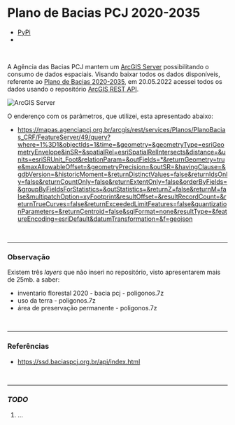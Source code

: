 # Plano de Bacias PCJ 2020-2035

- [PyPi](https://pypi.org/project/sp-bh-pcj-2020-2035/)
- 

<br>

A Agência das Bacias PCJ mantem um [ArcGIS Server](https://mapas.agenciapcj.org.br/arcgis/rest/services) possibilitando
o consumo de dados espaciais.
Visando baixar todos os dados disponíveis, referente
ao [Plano de Bacias 2020-2035](https://plano.agencia.baciaspcj.org.br/), em 20.05.2022 acessei todos os dados usando o
repositório [ArcGIS REST API](https://github.com/open-geodata/arcgis_rest_api).

![ArcGIS Server](https://i.imgur.com/ZAKT1bE.png)

O enderenço com os parâmetros, que utilizei, esta apresentado abaixo:

- https://mapas.agenciapcj.org.br/arcgis/rest/services/Planos/PlanoBacias_CRF/FeatureServer/49/query?where=1%3D1&objectIds=1&time=&geometry=&geometryType=esriGeometryEnvelope&inSR=&spatialRel=esriSpatialRelIntersects&distance=&units=esriSRUnit_Foot&relationParam=&outFields=*&returnGeometry=true&maxAllowableOffset=&geometryPrecision=&outSR=&havingClause=&gdbVersion=&historicMoment=&returnDistinctValues=false&returnIdsOnly=false&returnCountOnly=false&returnExtentOnly=false&orderByFields=&groupByFieldsForStatistics=&outStatistics=&returnZ=false&returnM=false&multipatchOption=xyFootprint&resultOffset=&resultRecordCount=&returnTrueCurves=false&returnExceededLimitFeatures=false&quantizationParameters=&returnCentroid=false&sqlFormat=none&resultType=&featureEncoding=esriDefault&datumTransformation=&f=geojson

<br>

---

### Observação

Existem três _layers_ que não inseri no repositório, visto apresentarem mais de 25mb. a saber:

- inventario florestal 2020 - bacia pcj - poligonos.7z
- uso da terra - poligonos.7z
- área de preservação permanente - poligonos.7z

<br>

---

### Referências

- https://ssd.baciaspcj.org.br/api/index.html

<br>

---

### _TODO_

1. ...

